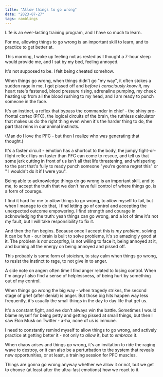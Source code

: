 ```yaml
---
title: "Allow things to go wrong"
date: "2023-07-27"
tags: ramblings
---
```


Life is an ever-lasting training program,
and I have so much to learn.

For me, allowing things to go wrong is an important skill to learn, and to practice to get better at.

This morning, I woke up feeling not as rested as I thought a 7-hour sleep would provide me,
and I sat by my bed, feeling annoyed.

It's not supposed to be. I felt being cheated somehow.

When things go wrong, when things didn't go "my way", it often stokes a sudden rage in me, I get pissed off and  *before I consciously know it*, my heart rate's fastened, blood pressure rising, adrenaline pumping, my cheek heating up from all the blood rushing to my head, and I am ready to punch someone in the face.

It's an instinct, a reflex that bypass the commander in chief - the shiny pre-frontal cortex (PFC), the logical circuits of the brain, the ruthless calculator that makes us do the right thing even when it's the harder thing to do, the part that reins in our animal instincts.

(Man do I love the PFC - but then I realize who was generating that thought.)

It's a faster circuit - emotion has a shortcut to the body, the jumpy fight-or-flight reflex flips on faster than PFC can come to rescue, and tell us that some jerk cutting in front of us isn't all that life threatening, and whispering to the part that's fully to ready punch someone "you're gonna regret this" or " I wouldn't do it if I were you".

Being able to acknowledge things do go wrong is an important skill,
and to me, to accept the truth that we don't have full control of where things go, is a form of courage.

I find it hard for me to *allow* things to go wrong, to *allow* myself to fail, but when I manage to do that, I find letting go of control and accepting the unexpected outcome empowering. 
I find strength and courage in acknowledging the truth: yeah things can go wrong, and a lot of time it's not my fault, but I will take responsibility to fix it.

And then the fun begins.
Because once I accept this is *my problem*, solving it can be fun - our brain is built to solve problems, it's so amazingly good at it.
The problem is *not accepting*, is not willing to face it, being annoyed at it, and burning all the energy on being annoyed and pissed off.

This probably is some form of stoicism, to stay calm when things go wrong, to resist the instinct to rage, to not give in to anger.

A side note on anger: 
often time I find anger related to losing control. When I'm angry I also find a sense of helplessness, of being hurt by something out of my control.

When things go wrong the big way - when tragedy strikes, the second stage of grief (after denial) is anger.
But those big hits happen way less frequently, it's usually the small things in the day to day life that get us.

It's a constant fight, and we don't always win the battle.
Sometimes I would blame myself for being petty and getting pissed at small things, but then I saw Elon Musk on Twitter - a-ha, none of us is immune.

I need to constantly remind myself to allow things to go wrong, and actively practice at getting better it -
not only to *allow* it, but to *embrace* it.

When chaos arises and things go wrong, it's an invitation to ride the raging wave to destroy, or it can also be a perturbation to the system that reveals new opportunities, or at least, a training session for PFC muscles.

Things are gonna go wrong anyway whether we allow it or not, but we get to choose (at least after the ultra-fast emotions) how we react to it.